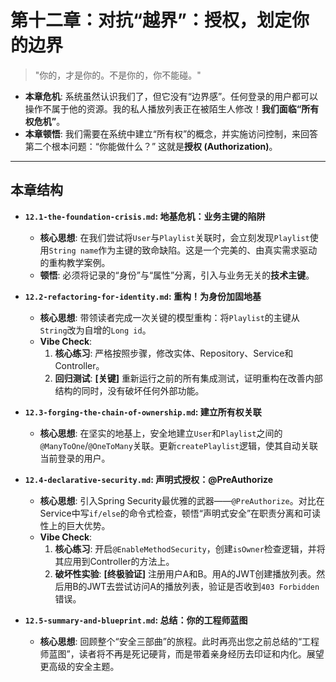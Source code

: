 # 第十二章：对抗“越界”：授权，划定你的边界

> "你的，才是你的。不是你的，你不能碰。"

*   **本章危机**: 系统虽然认识我们了，但它没有“边界感”。任何登录的用户都可以操作不属于他的资源。我的私人播放列表正在被陌生人修改！**我们面临“所有权危机”**。
*   **本章顿悟**: 我们需要在系统中建立“所有权”的概念，并实施访问控制，来回答第二个根本问题：“你能做什么？” 这就是**授权 (Authorization)**。

---
## 本章结构

*   **`12.1-the-foundation-crisis.md`: 地基危机：业务主键的陷阱**
    *   **核心思想**: 在我们尝试将`User`与`Playlist`关联时，会立刻发现`Playlist`使用`String name`作为主键的致命缺陷。这是一个完美的、由真实需求驱动的重构教学案例。
    *   **顿悟**: 必须将记录的“身份”与“属性”分离，引入与业务无关的**技术主键**。

*   **`12.2-refactoring-for-identity.md`: 重构！为身份加固地基**
    *   **核心思想**: 带领读者完成一次关键的模型重构：将`Playlist`的主键从`String`改为自增的`Long id`。
    *   **Vibe Check**:
        1.  **核心练习**: 严格按照步骤，修改实体、Repository、Service和Controller。
        2.  **回归测试**: **[关键]** 重新运行之前的所有集成测试，证明重构在改善内部结构的同时，没有破坏任何外部功能。

*   **`12.3-forging-the-chain-of-ownership.md`: 建立所有权关联**
    *   **核心思想**: 在坚实的地基上，安全地建立`User`和`Playlist`之间的`@ManyToOne`/`@OneToMany`关联。更新`createPlaylist`逻辑，使其自动关联当前登录的用户。

*   **`12.4-declarative-security.md`: 声明式授权：@PreAuthorize**
    *   **核心思想**: 引入Spring Security最优雅的武器——`@PreAuthorize`。对比在Service中写`if/else`的命令式检查，顿悟“声明式安全”在职责分离和可读性上的巨大优势。
    *   **Vibe Check**:
        1.  **核心练习**: 开启`@EnableMethodSecurity`，创建`isOwner`检查逻辑，并将其应用到Controller的方法上。
        2.  **破坏性实验**: **[终极验证]** 注册用户A和B。用A的JWT创建播放列表。然后用B的JWT去尝试访问A的播放列表，验证是否收到`403 Forbidden`错误。

*   **`12.5-summary-and-blueprint.md`: 总结：你的工程师蓝图**
    *   **核心思想**: 回顾整个“安全三部曲”的旅程。此时再亮出您之前总结的“工程师蓝图”，读者将不再是死记硬背，而是带着亲身经历去印证和内化。展望更高级的安全主题。